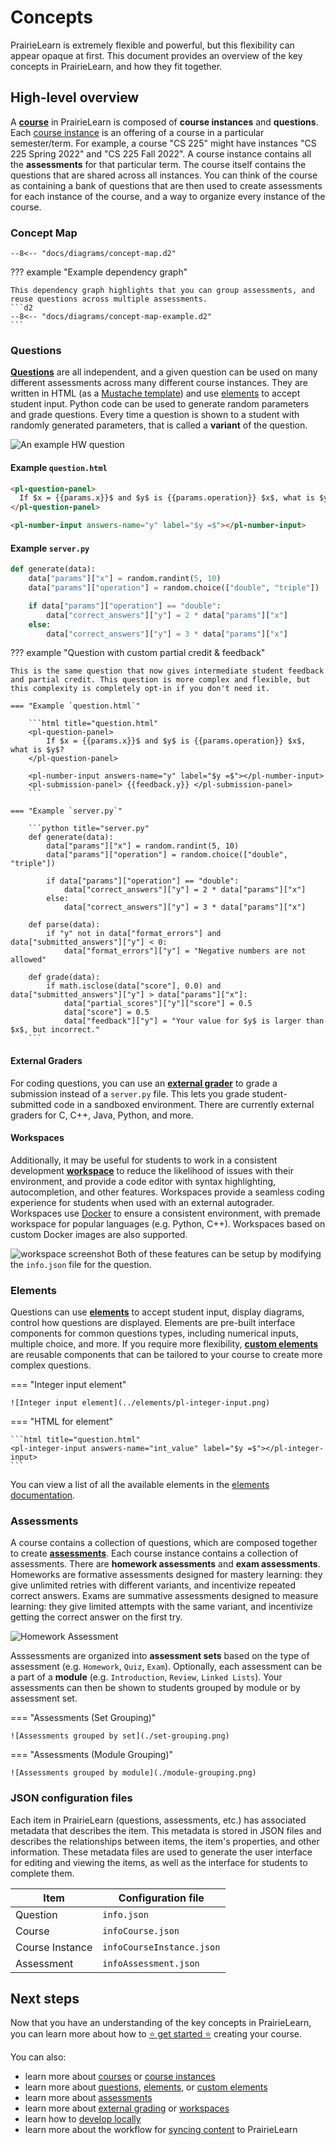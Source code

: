 # Concepts

PrairieLearn is extremely flexible and powerful, but this flexibility can appear opaque at first. This document provides an overview of the key concepts in PrairieLearn, and how they fit together.

## High-level overview

A [**course**](../course.md) in PrairieLearn is composed of **course instances** and **questions**. Each [course instance](../courseInstance.md) is an offering of a course in a particular semester/term. For example, a course "CS 225" might have instances "CS 225 Spring 2022" and "CS 225 Fall 2022". A course instance contains all the **assessments** for that particular term. The course itself contains the questions that are shared across all instances. You can think of the course as containing a bank of questions that are then used to create assessments for each instance of the course, and a way to organize every instance of the course.

### Concept Map

```d2
--8<-- "docs/diagrams/concept-map.d2"
```

??? example "Example dependency graph"

    This dependency graph highlights that you can group assessments, and reuse questions across multiple assessments.
    ```d2
    --8<-- "docs/diagrams/concept-map-example.d2"
    ```

### Questions

[**Questions**](../question.md) are all independent, and a given question can be used on many different assessments across many different course instances. They are written in HTML (as a [Mustache template](https://mustache.github.io/mustache.5.html)) and use [elements](../elements.md) to accept student input. Python code can be used to generate random parameters and grade questions. Every time a question is shown to a student with randomly generated parameters, that is called a **variant** of the question.

![An example HW question](./hw-question.png)

#### Example `question.html`

```html title="question.html"
<pl-question-panel>
  If $x = {{params.x}}$ and $y$ is {{params.operation}} $x$, what is $y$?
</pl-question-panel>

<pl-number-input answers-name="y" label="$y =$"></pl-number-input>
```

#### Example `server.py`

```python title="server.py"
def generate(data):
    data["params"]["x"] = random.randint(5, 10)
    data["params"]["operation"] = random.choice(["double", "triple"])

    if data["params"]["operation"] == "double":
        data["correct_answers"]["y"] = 2 * data["params"]["x"]
    else:
        data["correct_answers"]["y"] = 3 * data["params"]["x"]
```

??? example "Question with custom partial credit & feedback"

    This is the same question that now gives intermediate student feedback and partial credit. This question is more complex and flexible, but this complexity is completely opt-in if you don't need it.

    === "Example `question.html`"

        ```html title="question.html"
        <pl-question-panel>
            If $x = {{params.x}}$ and $y$ is {{params.operation}} $x$, what is $y$?
        </pl-question-panel>

        <pl-number-input answers-name="y" label="$y =$"></pl-number-input>
        <pl-submission-panel> {{feedback.y}} </pl-submission-panel>
        ```

    === "Example `server.py`"

        ```python title="server.py"
        def generate(data):
            data["params"]["x"] = random.randint(5, 10)
            data["params"]["operation"] = random.choice(["double", "triple"])

            if data["params"]["operation"] == "double":
                data["correct_answers"]["y"] = 2 * data["params"]["x"]
            else:
                data["correct_answers"]["y"] = 3 * data["params"]["x"]

        def parse(data):
            if "y" not in data["format_errors"] and data["submitted_answers"]["y"] < 0:
                data["format_errors"]["y"] = "Negative numbers are not allowed"

        def grade(data):
            if math.isclose(data["score"], 0.0) and data["submitted_answers"]["y"] > data["params"]["x"]:
                data["partial_scores"]["y"]["score"] = 0.5
                data["score"] = 0.5
                data["feedback"]["y"] = "Your value for $y$ is larger than $x$, but incorrect."
        ```

#### External Graders

For coding questions, you can use an [**external grader**](../externalGrading.md) to grade a submission instead of a `server.py` file. This lets you grade student-submitted code in a sandboxed environment. There are currently external graders for C, C++, Java, Python, and more.

#### Workspaces

Additionally, it may be useful for students to work in a consistent development [**workspace**](../workspaces/index.md) to reduce the likelihood of issues with their environment, and provide a code editor with syntax highlighting, autocompletion, and other features. Workspaces provide a seamless coding experience for students when used with an external autograder. Workspaces use [Docker](https://docker.com) to ensure a consistent environment, with premade workspace for popular languages (e.g. Python, C++). Workspaces based on custom Docker images are also supported.

![workspace screenshot](./workspace.png)
Both of these features can be setup by modifying the `info.json` file for the question.

### Elements

Questions can use [**elements**](../elements.md) to accept student input, display diagrams, control how questions are displayed. Elements are pre-built interface components for common questions types, including numerical inputs, multiple choice, and more. If you require more flexibility, [**custom elements**](../devElements.md) are reusable components that can be tailored to your course to create more complex questions.

=== "Integer input element"

    ![Integer input element](../elements/pl-integer-input.png)

=== "HTML for element"

    ```html title="question.html"
    <pl-integer-input answers-name="int_value" label="$y =$"></pl-integer-input>
    ```

You can view a list of all the available elements in the [elements documentation](../elements.md).

### Assessments

A course contains a collection of questions, which are composed together to create [**assessments**](./assessment/index.md). Each course instance contains a collection of assessments. There are **homework assessments** and **exam assessments**. Homeworks are formative assessments designed for mastery learning: they give unlimited retries with different variants, and incentivize repeated correct answers. Exams are summative assessments designed to measure learning: they give limited attempts with the same variant, and incentivize getting the correct answer on the first try.

![Homework Assessment](./hw-assessment.png)

Asssessments are organized into **assessment sets** based on the type of assessment (e.g. `Homework`, `Quiz`, `Exam`). Optionally, each assessment can be a part of a **module** (e.g. `Introduction`, `Review`, `Linked Lists`). Your assessments can then be shown to students grouped by module or by assessment set.

=== "Assessments (Set Grouping)"

    ![Assessments grouped by set](./set-grouping.png)

=== "Assessments (Module Grouping)"

    ![Assessments grouped by module](./module-grouping.png)

### JSON configuration files

Each item in PrairieLearn (questions, assessments, etc.) has associated metadata that describes the item. This metadata is stored in JSON files and describes the relationships between items, the item's properties, and other information. These metadata files are used to generate the user interface for editing and viewing the items, as well as the interface for students to complete them.

| Item            | Configuration file        |
| --------------- | ------------------------- |
| Question        | `info.json`               |
| Course          | `infoCourse.json`         |
| Course Instance | `infoCourseInstance.json` |
| Assessment      | `infoAssessment.json`     |

## Next steps

Now that you have an understanding of the key concepts in PrairieLearn, you can learn more about how to [:star: get started :star:](../getStarted.md) creating your course.

You can also:

- learn more about [courses](./course.md) or [course instances](./courseInstance.md)
- learn more about [questions](./question.md), [elements](./elements.md), or [custom elements](./devElements.md)
- learn more about [assessments](./assessment/index.md)
- learn more about [external grading](./externalGrading.md) or [workspaces](./workspaces/index.md)
- learn how to [develop locally](./installing.md)
- learn more about the workflow for [syncing content](./sync.md) to PrairieLearn
